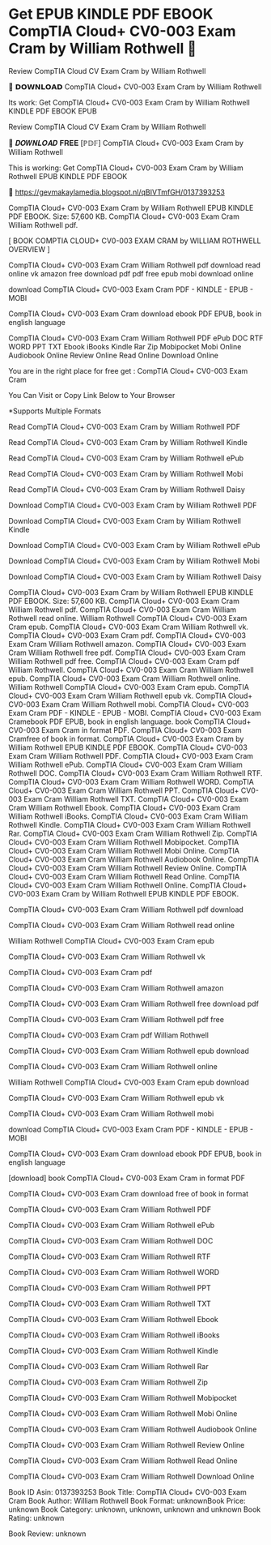 # Get EPUB KINDLE PDF EBOOK CompTIA Cloud+ CV0-003 Exam Cram by  William Rothwell 💙
Review CompTIA Cloud CV Exam Cram by William Rothwell

💏 𝗗𝗢𝗪𝗡𝗟𝗢𝗔𝗗 CompTIA Cloud+ CV0-003 Exam Cram by William Rothwell

Its work: Get CompTIA Cloud+ CV0-003 Exam Cram by William Rothwell KINDLE PDF EBOOK EPUB


Review CompTIA Cloud CV Exam Cram by William Rothwell

💙 𝑫𝑶𝑾𝑵𝑳𝑶𝑨𝑫 𝐅𝐑𝐄𝐄 [ℙ𝔻𝔽] CompTIA Cloud+ CV0-003 Exam Cram by William Rothwell

This is working: Get CompTIA Cloud+ CV0-003 Exam Cram by William Rothwell EPUB KINDLE PDF EBOOK



🌟 https://gevmakaylamedia.blogspot.nl/qBIVTmfGH/0137393253



CompTIA Cloud+ CV0-003 Exam Cram by William Rothwell EPUB KINDLE PDF EBOOK. Size: 57,600 KB. CompTIA Cloud+ CV0-003 Exam Cram William Rothwell pdf.

[ BOOK COMPTIA CLOUD+ CV0-003 EXAM CRAM by WILLIAM ROTHWELL OVERVIEW ]

CompTIA Cloud+ CV0-003 Exam Cram William Rothwell pdf download read online vk amazon free download pdf pdf free epub mobi download online

download CompTIA Cloud+ CV0-003 Exam Cram PDF - KINDLE - EPUB - MOBI

CompTIA Cloud+ CV0-003 Exam Cram download ebook PDF EPUB, book in english language

CompTIA Cloud+ CV0-003 Exam Cram William Rothwell PDF ePub DOC RTF WORD PPT TXT Ebook iBooks Kindle Rar Zip Mobipocket Mobi Online Audiobook Online Review Online Read Online Download Online

You are in the right place for free get : CompTIA Cloud+ CV0-003 Exam Cram

You Can Visit or Copy Link Below to Your Browser

*Supports Multiple Formats

Read CompTIA Cloud+ CV0-003 Exam Cram by William Rothwell PDF

Read CompTIA Cloud+ CV0-003 Exam Cram by William Rothwell Kindle

Read CompTIA Cloud+ CV0-003 Exam Cram by William Rothwell ePub

Read CompTIA Cloud+ CV0-003 Exam Cram by William Rothwell Mobi

Read CompTIA Cloud+ CV0-003 Exam Cram by William Rothwell Daisy

Download CompTIA Cloud+ CV0-003 Exam Cram by William Rothwell PDF

Download CompTIA Cloud+ CV0-003 Exam Cram by William Rothwell Kindle

Download CompTIA Cloud+ CV0-003 Exam Cram by William Rothwell ePub

Download CompTIA Cloud+ CV0-003 Exam Cram by William Rothwell Mobi

Download CompTIA Cloud+ CV0-003 Exam Cram by William Rothwell Daisy

CompTIA Cloud+ CV0-003 Exam Cram by William Rothwell EPUB KINDLE PDF EBOOK. Size: 57,600 KB. CompTIA Cloud+ CV0-003 Exam Cram William Rothwell pdf. CompTIA Cloud+ CV0-003 Exam Cram William Rothwell read online. William Rothwell CompTIA Cloud+ CV0-003 Exam Cram epub. CompTIA Cloud+ CV0-003 Exam Cram William Rothwell vk. CompTIA Cloud+ CV0-003 Exam Cram pdf. CompTIA Cloud+ CV0-003 Exam Cram William Rothwell amazon. CompTIA Cloud+ CV0-003 Exam Cram William Rothwell free pdf. CompTIA Cloud+ CV0-003 Exam Cram William Rothwell pdf free. CompTIA Cloud+ CV0-003 Exam Cram pdf William Rothwell. CompTIA Cloud+ CV0-003 Exam Cram William Rothwell epub. CompTIA Cloud+ CV0-003 Exam Cram William Rothwell online. William Rothwell CompTIA Cloud+ CV0-003 Exam Cram epub. CompTIA Cloud+ CV0-003 Exam Cram William Rothwell epub vk. CompTIA Cloud+ CV0-003 Exam Cram William Rothwell mobi. CompTIA Cloud+ CV0-003 Exam Cram PDF - KINDLE - EPUB - MOBI. CompTIA Cloud+ CV0-003 Exam Cramebook PDF EPUB, book in english language. book CompTIA Cloud+ CV0-003 Exam Cram in format PDF. CompTIA Cloud+ CV0-003 Exam Cramfree of book in format. CompTIA Cloud+ CV0-003 Exam Cram by William Rothwell EPUB KINDLE PDF EBOOK. CompTIA Cloud+ CV0-003 Exam Cram William Rothwell PDF. CompTIA Cloud+ CV0-003 Exam Cram William Rothwell ePub. CompTIA Cloud+ CV0-003 Exam Cram William Rothwell DOC. CompTIA Cloud+ CV0-003 Exam Cram William Rothwell RTF. CompTIA Cloud+ CV0-003 Exam Cram William Rothwell WORD. CompTIA Cloud+ CV0-003 Exam Cram William Rothwell PPT. CompTIA Cloud+ CV0-003 Exam Cram William Rothwell TXT. CompTIA Cloud+ CV0-003 Exam Cram William Rothwell Ebook. CompTIA Cloud+ CV0-003 Exam Cram William Rothwell iBooks. CompTIA Cloud+ CV0-003 Exam Cram William Rothwell Kindle. CompTIA Cloud+ CV0-003 Exam Cram William Rothwell Rar. CompTIA Cloud+ CV0-003 Exam Cram William Rothwell Zip. CompTIA Cloud+ CV0-003 Exam Cram William Rothwell Mobipocket. CompTIA Cloud+ CV0-003 Exam Cram William Rothwell Mobi Online. CompTIA Cloud+ CV0-003 Exam Cram William Rothwell Audiobook Online. CompTIA Cloud+ CV0-003 Exam Cram William Rothwell Review Online. CompTIA Cloud+ CV0-003 Exam Cram William Rothwell Read Online. CompTIA Cloud+ CV0-003 Exam Cram William Rothwell Online. CompTIA Cloud+ CV0-003 Exam Cram by William Rothwell EPUB KINDLE PDF EBOOK.

CompTIA Cloud+ CV0-003 Exam Cram William Rothwell pdf download

CompTIA Cloud+ CV0-003 Exam Cram William Rothwell read online

William Rothwell CompTIA Cloud+ CV0-003 Exam Cram epub

CompTIA Cloud+ CV0-003 Exam Cram William Rothwell vk

CompTIA Cloud+ CV0-003 Exam Cram pdf

CompTIA Cloud+ CV0-003 Exam Cram William Rothwell amazon

CompTIA Cloud+ CV0-003 Exam Cram William Rothwell free download pdf

CompTIA Cloud+ CV0-003 Exam Cram William Rothwell pdf free

CompTIA Cloud+ CV0-003 Exam Cram pdf William Rothwell

CompTIA Cloud+ CV0-003 Exam Cram William Rothwell epub download

CompTIA Cloud+ CV0-003 Exam Cram William Rothwell online

William Rothwell CompTIA Cloud+ CV0-003 Exam Cram epub download

CompTIA Cloud+ CV0-003 Exam Cram William Rothwell epub vk

CompTIA Cloud+ CV0-003 Exam Cram William Rothwell mobi

download CompTIA Cloud+ CV0-003 Exam Cram PDF - KINDLE - EPUB - MOBI

CompTIA Cloud+ CV0-003 Exam Cram download ebook PDF EPUB, book in english language

[download] book CompTIA Cloud+ CV0-003 Exam Cram in format PDF

CompTIA Cloud+ CV0-003 Exam Cram download free of book in format

CompTIA Cloud+ CV0-003 Exam Cram William Rothwell PDF

CompTIA Cloud+ CV0-003 Exam Cram William Rothwell ePub

CompTIA Cloud+ CV0-003 Exam Cram William Rothwell DOC

CompTIA Cloud+ CV0-003 Exam Cram William Rothwell RTF

CompTIA Cloud+ CV0-003 Exam Cram William Rothwell WORD

CompTIA Cloud+ CV0-003 Exam Cram William Rothwell PPT

CompTIA Cloud+ CV0-003 Exam Cram William Rothwell TXT

CompTIA Cloud+ CV0-003 Exam Cram William Rothwell Ebook

CompTIA Cloud+ CV0-003 Exam Cram William Rothwell iBooks

CompTIA Cloud+ CV0-003 Exam Cram William Rothwell Kindle

CompTIA Cloud+ CV0-003 Exam Cram William Rothwell Rar

CompTIA Cloud+ CV0-003 Exam Cram William Rothwell Zip

CompTIA Cloud+ CV0-003 Exam Cram William Rothwell Mobipocket

CompTIA Cloud+ CV0-003 Exam Cram William Rothwell Mobi Online

CompTIA Cloud+ CV0-003 Exam Cram William Rothwell Audiobook Online

CompTIA Cloud+ CV0-003 Exam Cram William Rothwell Review Online

CompTIA Cloud+ CV0-003 Exam Cram William Rothwell Read Online

CompTIA Cloud+ CV0-003 Exam Cram William Rothwell Download Online

Book ID Asin: 0137393253
Book Title: CompTIA Cloud+ CV0-003 Exam Cram
Book Author: William Rothwell
Book Format: unknownBook Price: unknown
Book Category: unknown, unknown, unknown and unknown
Book Rating: unknown

Book Review: unknown
